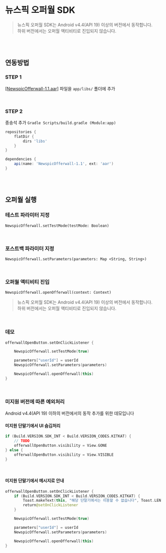 # 뉴스픽 오퍼월 SDK

> 뉴스픽 오퍼월 SDK는 Android v4.4(API 19) 이상의 버전에서 동작합니다. <br/>
> 하위 버전에서는 오퍼월 액티비티로 진입되지 않습니다. <br/>

<br/><br/>

## 연동방법

### STEP 1

[[NewspicOfferwall-1.1.aar]](https://github.com/notiplus/NewspicOfferwall/raw/master/app/libs/NewspicOfferwall-1.1.aar) 파일을 `app/libs/` 폴더에 추가

<br/>

### STEP 2

종송석 추가 `Gradle Scripts/build.gradle (Module:app)`

```gradle
repositories {
    flatDir {
        dirs 'libs'
    }
}

dependencies {
    api(name: 'NewspicOfferwall-1.1', ext: 'aar')
}
```

<br/><br/>

## 오퍼월 실행

### 테스트 파라미터 지정

`NewspicOfferwall.setTestMode(testMode: Boolean)`

<br/>

### 포스트백 파라미터 지정

`NewspicOfferwall.setParameters(parameters: Map <String, String>)`

<br/> 

### 오퍼월 액티비티 진입

`NewspicOfferwall.openOfferwall(context: Context)`

> 뉴스픽 오퍼월 SDK는 Android v4.4(API 19) 이상의 버전에서 동작합니다. <br/>
> 하위 버전에서는 오퍼월 액티비티로 진입되지 않습니다. <br/>

<br/>

### 데모

``` kotlin
offerwallOpenButton.setOnClickListener {

    NewspicOfferwall.setTestMode(true)

    parameters["userId"] = userId
    NewspicOfferwall.setParameters(parameters)

    NewspicOfferwall.openOfferwall(this)
}
```

<br/>

### 미지원 버전에 따른 예외처리

Android v4.4(API 19) 이하의 버전에서의 동작 추가를 위한 데모입니다

#### 미지원 단말기에서 UI 숨김처리
```kotlin
if (Build.VERSION.SDK_INT < Build.VERSION_CODES.KITKAT) {
    // TODO 
    offerwallOpenButton.visibility = View.GONE
} else {
    offerwallOpenButton.visibility = View.VISIBLE
}
```

<br/>

#### 미지원 단말기에서 메시지로 안내

```kotlin
offerwallOpenButton.setOnClickListener {
    if (Build.VERSION.SDK_INT < Build.VERSION_CODES.KITKAT) {
        Toast.makeText(this, "해당 단말기에서는 이용할 수 없습니다", Toast.LENGTH_SHORT).show()
        return@setOnClickListener 
    }

    NewspicOfferwall.setTestMode(true)

    parameters["userId"] = userId
    NewspicOfferwall.setParameters(parameters)

    NewspicOfferwall.openOfferwall(this)
}
```
